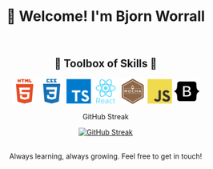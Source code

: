 <div align="center">
 <h1>👋 Welcome! I'm Bjorn Worrall</h1>
</div>
<br>
<div align="center"> 
<h2> 🧰 Toolbox of Skills 🧰 </h2>
</div>
<div align="center">


<img src="https://github.com/devicons/devicon/blob/master/icons/html5/html5-plain-wordmark.svg" title="HTML5" alt="HTML5" width="50" height="50"/> 
<img src="https://github.com/devicons/devicon/blob/master/icons/css3/css3-plain-wordmark.svg" title="CSS3" alt="CSS3" width="50" height="50"/> 
<img src="https://github.com/devicons/devicon/blob/master/icons/typescript/typescript-original.svg" title="TypeScript" alt="TypeScript" width="50" height="50"/> 
<img src="https://github.com/devicons/devicon/blob/master/icons/react/react-original-wordmark.svg" title="React" alt="React" width="50" height="50"/> 
<img src="https://github.com/devicons/devicon/blob/master/icons/mocha/mocha-plain.svg" title="Mocha" alt="Mocha" width="50" height="50"/>
<img src="https://github.com/devicons/devicon/blob/master/icons/javascript/javascript-original.svg" title="JavaScript" alt="JavaScript" width="50" height="50"/>
<img src="https://github.com/devicons/devicon/blob/master/icons/bootstrap/bootstrap-plain.svg" title="Bootstrap" alt="Bootstrap" width="50" height="50"/>

</div>

<div align="center">

GitHub Streak

[![GitHub Streak](https://streak-stats.demolab.com/?user=lasity34&ring=2F80ED&fire=2F80ED&background=E0F7FA)](https://git.io/streak-stats)


</div>
<br>
<div align="center">
Always learning, always growing. Feel free to get in touch!
</div>